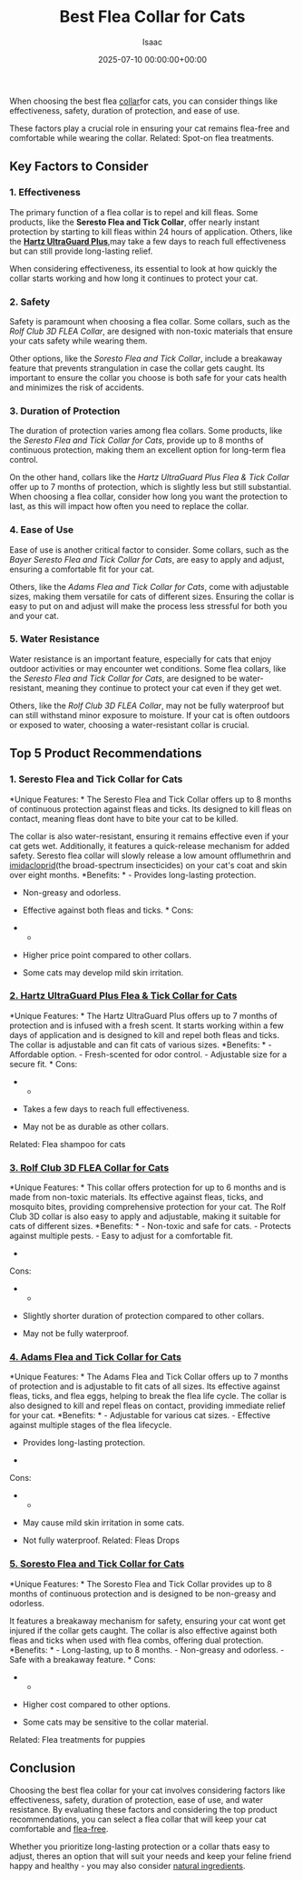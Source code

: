 ﻿---
title: Best Flea Collar for Cats
description: When choosing the best flea collar for cats, you can consider things like effectiveness, safety, duration of protection, and ease of use. These factors play a...
slug: /best-flea-collar-for-cats/
date: 2025-07-10 00:00:00+00:00
lastmod: 2025-07-10 00:00:00+03:00
author: Isaac
categories:

- Fleas

- Product Reviews
tags:

- fleas

- flea

- collar
layout: post
---

When choosing the best flea [collar](https://pestpolicy.com/do-flea-collars-work/)for cats, you can consider things like effectiveness, safety, duration of protection, and ease of use.

These factors play a crucial role in ensuring your cat remains flea-free and comfortable while wearing the collar. Related: Spot-on flea treatments.

##  Key Factors to Consider

###  **1. Effectiveness**

The primary function of a flea collar is to repel and kill fleas. Some products, like the **Seresto Flea and Tick Collar**, offer nearly instant protection by starting to kill fleas within 24 hours of application. Others, like the [**Hartz UltraGuard Plus**](https://www.amazon.com/dp/B00B8CG5NK/?tag=p-policy-20),may take a few days to reach full effectiveness but can still provide long-lasting relief.

When considering effectiveness, its essential to look at how quickly the collar starts working and how long it continues to protect your cat.

###  **2. Safety**

Safety is paramount when choosing a flea collar. Some collars, such as the *Rolf Club 3D FLEA Collar*, are designed with non-toxic materials that ensure your cats safety while wearing them.

Other options, like the *Soresto Flea and Tick Collar*, include a breakaway feature that prevents strangulation in case the collar gets caught. Its important to ensure the collar you choose is both safe for your cats health and minimizes the risk of accidents.

###  **3. Duration of Protection**

The duration of protection varies among flea collars. Some products, like the *Seresto Flea and Tick Collar for Cats*, provide up to 8 months of continuous protection, making them an excellent option for long-term flea control.

On the other hand, collars like the *Hartz UltraGuard Plus Flea & Tick Collar* offer up to 7 months of protection, which is slightly less but still substantial. When choosing a flea collar, consider how long you want the protection to last, as this will impact how often you need to replace the collar.

###  **4. Ease of Use**

Ease of use is another critical factor to consider. Some collars, such as the *Bayer Seresto Flea and Tick Collar for Cats*, are easy to apply and adjust, ensuring a comfortable fit for your cat.

Others, like the *Adams Flea and Tick Collar for Cats*, come with adjustable sizes, making them versatile for cats of different sizes. Ensuring the collar is easy to put on and adjust will make the process less stressful for both you and your cat.

###  **5. Water Resistance**

Water resistance is an important feature, especially for cats that enjoy outdoor activities or may encounter wet conditions. Some flea collars, like the *Seresto Flea and Tick Collar for Cats*, are designed to be water-resistant, meaning they continue to protect your cat even if they get wet.

Others, like the *Rolf Club 3D FLEA Collar*, may not be fully waterproof but can still withstand minor exposure to moisture. If your cat is often outdoors or exposed to water, choosing a water-resistant collar is crucial.

##  Top 5 Product Recommendations

###  **1. Seresto Flea and Tick Collar for Cats**

*Unique Features: * The Seresto Flea and Tick Collar offers up to 8 months of continuous protection against fleas and ticks. Its designed to kill fleas on contact, meaning fleas dont have to bite your cat to be killed.

The collar is also water-resistant, ensuring it remains effective even if your cat gets wet. Additionally, it features a quick-release mechanism for added safety. Seresto flea collar will slowly release a low amount offlumethrin and [imidacloprid](https://www.sciencedirect.com/science/article/pii/S0304401717304703)(the broad-spectrum insecticides) on your cat's coat and skin over eight months. *Benefits: * - Provides long-lasting protection.

- Non-greasy and odorless.

- Effective against both fleas and ticks. *
Cons:

- *

- Higher price point compared to other collars.

- Some cats may develop mild skin irritation.

###  [**2. Hartz UltraGuard Plus Flea & Tick Collar for Cats**](https://www.amazon.com/dp/B00B8CG5NK/?tag=p-policy-20)

*Unique Features: * The Hartz UltraGuard Plus offers up to 7 months of protection and is infused with a fresh scent. It starts working within a few days of application and is designed to kill and repel both fleas and ticks. The collar is adjustable and can fit cats of various sizes. *Benefits: * - Affordable option. - Fresh-scented for odor control. - Adjustable size for a secure fit. *
Cons:

- *

- Takes a few days to reach full effectiveness.

- May not be as durable as other collars.

Related: Flea shampoo for cats

###  [**3. Rolf Club 3D FLEA Collar for Cats**](https://www.amazon.com/dp/B01JQHKVPQ/?tag=p-policy-20)

*Unique Features: * This collar offers protection for up to 6 months and is made from non-toxic materials. Its effective against fleas, ticks, and mosquito bites, providing comprehensive protection for your cat. The Rolf Club 3D collar is also easy to apply and adjustable, making it suitable for cats of different sizes. *Benefits: * - Non-toxic and safe for cats. - Protects against multiple pests. - Easy to adjust for a comfortable fit.

*
Cons:

- *

- Slightly shorter duration of protection compared to other collars.

- May not be fully waterproof.

###  [**4. Adams Flea and Tick Collar for Cats**](https://www.amazon.com/dp/B086X7JG6L/?tag=p-policy-20)

*Unique Features: * The Adams Flea and Tick Collar offers up to 7 months of protection and is adjustable to fit cats of all sizes. Its effective against fleas, ticks, and flea eggs, helping to break the flea life cycle. The collar is also designed to kill and repel fleas on contact, providing immediate relief for your cat. *Benefits: * - Adjustable for various cat sizes. - Effective against multiple stages of the flea lifecycle.

- Provides long-lasting protection.

*
Cons:

- *

- May cause mild skin irritation in some cats.

- Not fully waterproof. Related: Fleas Drops

###  [**5. Soresto Flea and Tick Collar for Cats**](https://www.amazon.com/dp/B00B8CG5NK/?tag=p-policy-20)

*Unique Features: * The Soresto Flea and Tick Collar provides up to 8 months of continuous protection and is designed to be non-greasy and odorless.

It features a breakaway mechanism for safety, ensuring your cat wont get injured if the collar gets caught. The collar is also effective against both fleas and ticks when used with flea combs, offering dual protection. *Benefits: * - Long-lasting, up to 8 months. - Non-greasy and odorless. - Safe with a breakaway feature. *
Cons:

- *

- Higher cost compared to other options.

- Some cats may be sensitive to the collar material.

Related: Flea treatments for puppies

##  Conclusion

Choosing the best flea collar for your cat involves considering factors like effectiveness, safety, duration of protection, ease of use, and water resistance. By evaluating these factors and considering the top product recommendations, you can select a flea collar that will keep your cat comfortable and [flea-free](https://pestpolicy.com/best-puppy-shampoo-for-fleas/).

Whether you prioritize long-lasting protection or a collar thats easy to adjust, theres an option that will suit your needs and keep your feline friend happy and healthy - you may also consider [natural ingredients](https://pestpolicy.com/diatomaceous-earth-for-fleas-on-cats/).

